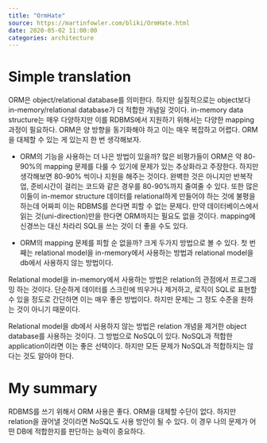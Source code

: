 ```yaml
---
title: "OrmHate"
source: https://martinfowler.com/bliki/OrmHate.html
date: 2020-05-02 11:00:00
categories: architecture
---
```

<h1>Simple translation</h1>
ORM은 object/relational database를 의미한다. 하지만 실질적으로는 object보다 in-memory/relational database가 더 적합한 개념일 것이다. in-memory data structure는 매우 다양하지만 이를 RDBMS에서 지원하기 위해서는 다양한 mapping 과정이 필요하다. ORM은 양 방향을 동기화해야 하고 이는 매우 복잡하고 어렵다. ORM을 대체할 수 있는 게 있는지 한 번 생각해보자.

* ORM의 기능을 사용하는 더 나은 방법이 있을까?
많은 비평가들이 ORM은 약 80-90%의 mapping 문제를 다룰 수 있기에 문제가 있는 추상화라고 주장한다. 하지만 생각해보면 80-90% 씩이나 지원을 해주는 것이다. 완벽한 것은 아니지만 반복작업, 준비시간이 걸리는 코드와 같은 경우를 80-90%까지 줄여줄 수 있다. 또한 많은 이들이 in-memor structure 데이터를 relational하게 만들어야 하는 것에 불평을 하는데 어짜피 이는 RDBMS를 쓴다면 피할 수 없는 문제다. 만약 데이터베이스에서 읽는 것(uni-direction)만을 한다면 ORM까지는 필요도 없을 것이다. mapping에 신경쓰는 대신 차라리 SQL을 쓰는 것이 더 좋을 수도 있다.

* ORM의 mapping 문제를 피할 순 없을까?
크게 두가지 방법으로 볼 수 있다. 첫 번째는 relational model을 in-memory에서 사용하는 방법과 relational model을 db에서 사용하지 않는 방법이다. 

Relational model을 in-memory에서 사용하는 방법은 relation의 관점에서 프로그래밍 하는 것이다. 단순하게 데이터를 스크린에 띄우거나 제거하고, 로직이 SQL로 표현할 수 있을 정도로 간단하면 이는 매우 좋은 방법이다. 하지만 문제는 그 정도 수준을 원하는 것이 아니기 때문이다.

Relational model을 db에서 사용하지 않는 방법은 relation 개념을 제거한 object database를 사용하는 것이다. 그 방법으로 NoSQL이 있다. NoSQL과 적합한 application이라면 이는 좋은 선택이다. 하지만 모든 문제가 NoSQL과 적합하지는 않다는 것도 알아야 한다.


<h1>My summary</h1>
RDBMS를 쓰기 위해서 ORM 사용은 좋다. ORM을 대체할 수단이 없다. 하지만 relation을 끊어낼 것이라면 NoSQL도 사용 방안이 될 수 있다. 이 경우 나의 문제가 어떤 DB에 적합한지를 판단하는 능력이 중요하다.